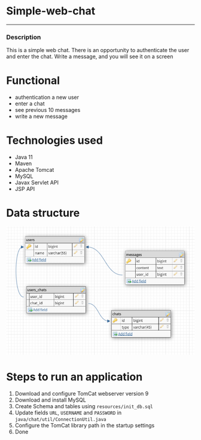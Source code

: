 # Simple-web-chat
***
### Description
This is a simple web chat. There is an opportunity to authenticate the user and enter the chat. 
Write a message, and you will see it on a screen

# Functional
- authentication a new user
- enter a chat
- see previous 10 messages
- write a new message

# Technologies used
- Java 11
- Maven
- Apache Tomcat
- MySQL
- Javax Servlet API
- JSP API

# Data structure
<img src="data-structure.png">

# Steps to run an application
1. Download and configure TomСat webserver version 9
2. Download and install MySQL
3. Create Schema and tables using ```resources/init_db.sql```
4. Update fields ```URL```, ```USERNAME``` and ```PASSWORD``` in ```java/chat/util/ConnectionUtil.java```
5. Configure the TomCat library path in the startup settings
6. Done